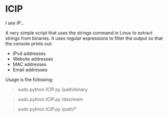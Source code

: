 # ICIP
*I see IP...*

A very simple script that uses the strings command in Linux to extract strings from binaries. It uses regular expressions to filter the output so that the console prints out:
- IPv4 addresses
- Website addresses
- MAC addresses
- Email addresses

Usage is the following:
> sudo python ICIP.py /path/binary

> sudo python ICIP.py /dev/mem

> sudo python ICIP.py /path/*
